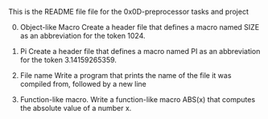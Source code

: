 This is the README file file for the 0x0D-preprocessor tasks and project

0. Object-like Macro 
Create a header file that defines a macro named SIZE as an abbreviation for the token 1024.

1. Pi 
Create a header file that defines a macro named PI as an abbreviation for the token 3.14159265359.

2. File name
Write a program that prints the name of the file it was compiled from, followed by a new line

3. Function-like macro.
Write a function-like macro ABS(x) that computes the absolute value of a number x.


